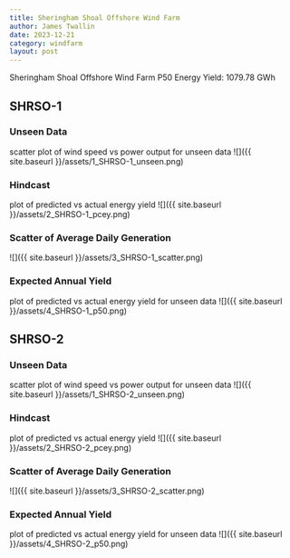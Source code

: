 ```yaml
---
title: Sheringham Shoal Offshore Wind Farm
author: James Twallin
date: 2023-12-21
category: windfarm
layout: post
---
```

Sheringham Shoal Offshore Wind Farm P50 Energy Yield: 1079.78 GWh

SHRSO-1
-------------
### Unseen Data 
scatter plot of wind speed vs power output for unseen data
![]({{ site.baseurl }}/assets/1_SHRSO-1_unseen.png)
### Hindcast 
plot of predicted vs actual energy yield
![]({{ site.baseurl }}/assets/2_SHRSO-1_pcey.png)
### Scatter of Average Daily Generation 

![]({{ site.baseurl }}/assets/3_SHRSO-1_scatter.png)
### Expected Annual Yield 
plot of predicted vs actual energy yield for unseen data
![]({{ site.baseurl }}/assets/4_SHRSO-1_p50.png)

SHRSO-2
-------------
### Unseen Data 
scatter plot of wind speed vs power output for unseen data
![]({{ site.baseurl }}/assets/1_SHRSO-2_unseen.png)
### Hindcast 
plot of predicted vs actual energy yield
![]({{ site.baseurl }}/assets/2_SHRSO-2_pcey.png)
### Scatter of Average Daily Generation 

![]({{ site.baseurl }}/assets/3_SHRSO-2_scatter.png)
### Expected Annual Yield 
plot of predicted vs actual energy yield for unseen data
![]({{ site.baseurl }}/assets/4_SHRSO-2_p50.png)

